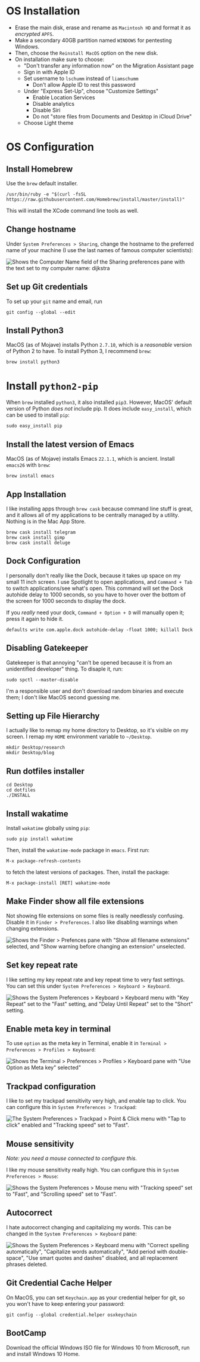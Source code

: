 # OS Installation

- Erase the main disk, erase and rename as `Macintosh HD` and format it as *encrypted* `APFS`.
- Make a secondary 40GB partition named `WINDOWS` for pentesting Windows.
- Then, choose the `Reinstall MacOS` option on the new disk.
- On installation make sure to choose:
  - "Don't transfer any information now" on the Migration Assistant page
  - Sign in with Apple ID
  - Set username to `lschumm` instead of `liamschumm`
    - Don't allow Apple ID to rest this password
  - Under "Express Set-Up", choose "Customize Settings"
    - Enable Location Services
    - Disable analytics
    - Disable Siri
    - Do not "store files from Documents and Desktop in iCloud Drive"
  - Choose Light theme


# OS Configuration

## Install Homebrew

Use the `brew` default installer.

```
/usr/bin/ruby -e "$(curl -fsSL https://raw.githubusercontent.com/Homebrew/install/master/install)"
```

This will install the XCode command line tools as well.

## Change hostname

Under `System Preferences > Sharing`, change the hostname to the preferred name of your machine (I use the last names of famous computer scientists):

![Shows the Computer Name field of the Sharing preferences pane with the text set to my computer name: `dijkstra`](images/change_hostname.png)

## Set up Git credentials

To set up your `git` name and email, run

```
git config --global --edit
```


## Install Python3

MacOS (as of Mojave) installs Python `2.7.10`, which is a *reasonable* version of Python 2 to have. To install Python 3, I recommend `brew`:

```
brew install python3
```


# Install `python2-pip`

When `brew` installed `python3`, it also installed `pip3`. However, MacOS' default version of Python *does not* include pip. It does include `easy_install`, which can be used to install `pip`:

```
sudo easy_install pip
```


## Install the latest version of Emacs

MacOS (as of Mojave) installs Emacs `22.1.1`, which is ancient. Install `emacs26` with `brew`:

```
brew install emacs
```


## App Installation

I like installing apps through `brew cask` because command line stuff is great, and it allows all of my applications to be centrally managed by a utility. Nothing is in the Mac App Store.

```
brew cask install telegram
brew cask install gimp
brew cask install deluge
```


## Dock Configuration

I personally don't really like the Dock, because it takes up space on my small 11 inch screen. I use Spotlight to open applications, and `Command + Tab` to switch applications/see what's open. This command will set the Dock autohide delay to 1000 seconds, so you have to hover over the bottom of the screen for 1000 seconds to display the dock.

If you *really* need your dock, `Command + Option + D` will manually open it; press it again to hide it.

```
defaults write com.apple.dock autohide-delay -float 1000; killall Dock
```


## Disabling Gatekeeper

Gatekeeper is that annoying "can't be opened because it is from an unidentified developer" thing. To disaple it, run:

```
sudo spctl --master-disable
```

I'm a responsible user and don't download random binaries and execute them; I don't like MacOS second guessing me.


## Setting up File Hierarchy

I actually like to remap my home directory to Desktop, so it's visible on my screen. I remap my `HOME` environment variable to `~/Desktop`.

```
mkdir Desktop/research
mkdir Desktop/blog
```

## Run dotfiles installer

```
cd Desktop
cd dotfiles
./INSTALL
```

## Install wakatime

Install `wakatime` globally using `pip`:

```
sudo pip install wakatime
```

Then, install the `wakatime-mode` package in `emacs`. First run:

```
M-x package-refresh-contents
```

to fetch the latest versions of packages. Then, install the package:

```
M-x package-install [RET] wakatime-mode
```

## Make Finder show all file extensions

Not showing file extensions on some files is really needlessly confusing. Disable it in `Finder > Preferences`. I also like disabling warnings when changing extensions.

![Shows the `Finder > Prefences` pane with "Show all filename extensions" selected, and "Show warning before changing an extension" unselected.](images/finder_preferences.png)

## Set key repeat rate

I like setting my key repeat rate and key repeat time to very fast settings. You can set this under `System Preferences > Keyboard > Keyboard`.

![Shows the `System Preferences > Keyboard > Keyboard` menu with "Key Repeat" set to the "Fast" setting, and "Delay Until Repeat" set to the "Short" setting.](images/key_repeat.png)

## Enable meta key in terminal

To use `option` as the meta key in Terminal, enable it in `Terminal > Preferences > Profiles > Keyboard`:

![Shows the `Terminal > Preferences > Profiles > Keyboard` pane with "Use Option as Meta key" selected"](images/use_option_as_meta_key.png)

## Trackpad configuration

I like to set my trackpad sensitivity very high, and enable tap to click. You can configure this in `System Preferences > Trackpad`:

![The `System Preferences > Trackpad > Point & Click` menu with "Tap to click" enabled and "Tracking speed" set to "Fast".](images/trackpad.png)

## Mouse sensitivity

*Note: you need a mouse connected to configure this.*

I like my mouse sensitivity really high. You can configure this in `System Preferences > Mouse`:

![Shows the `System Preferences > Mouse` menu with "Tracking speed" set to "Fast", and "Scrolling speed" set to "Fast".](images/mouse_sensitivity.png)


## Autocorrect

I hate autocorrect changing and capitalizing my words. This can be changed in the `System Preferences > Keyboard` pane:

![Shows the `System Preferences > Keyboard` menu with "Correct spelling automatically", "Capitalize words automatically", "Add period with double-space", "Use smart quotes and dashes" disabled, and all replacement phrases deleted.](images/keyboard_settings.png)

## Git Credential Cache Helper

On MacOS, you can set `Keychain.app` as your credential helper for git, so you won't have to keep entering your password:

```
git config --global credential.helper osxkeychain
```

## BootCamp

Download the official Windows ISO file for Windows 10 from Microsoft, run and install Windows 10 Home.
